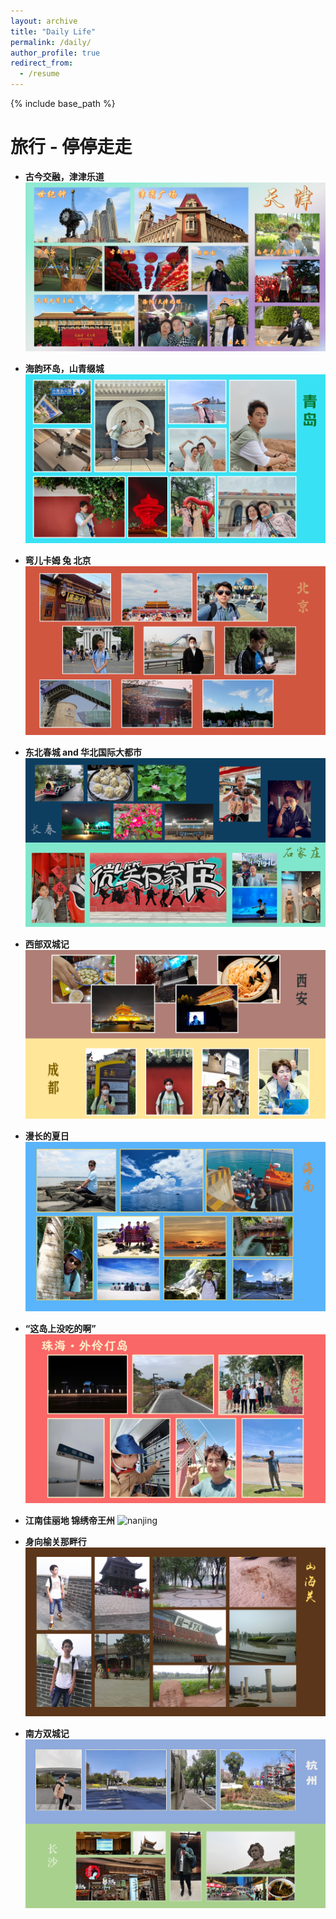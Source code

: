 ```yaml
---
layout: archive
title: "Daily Life"
permalink: /daily/
author_profile: true
redirect_from:
  - /resume
---
```


{% include base_path %}



旅行 - 停停走走
======
* **古今交融，津津乐道**
![tianjin](/images/lvxing/tianjin.png)

* **海韵环岛，山青缀城**
![qingdao](/images/lvxing/lx1.PNG)

* **弯儿卡姆 兔 北京**
![beijing](/images/lvxing/lx2.PNG)

* **东北春城 and 华北国际大都市**
![changchun_shijiazhuang](/images/lvxing/lx3.PNG)

* **西部双城记**
![xian_chengdu](/images/lvxing/lx4.PNG)

* **漫长的夏日**
![hainan](/images/lvxing/lx5.PNG)

* **“这岛上没吃的啊”** 
![zhuhai](/images/lvxing/lx6.PNG)

* **江南佳丽地 锦绣帝王州**
![nanjing](/images/lvxing/nanjing.jpg)

* **身向榆关那畔行**
![shanhai](/images/lvxing/lx7.PNG)

* **南方双城记**
![hangzhou_changsha](/images/lvxing/lx8.PNG)



